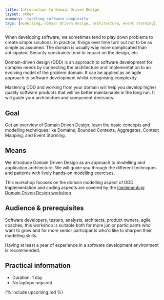 ```yaml
---
title: Introduction to Domain Driven Design
layout: other
summary: 'tackling software complexity'
tags: [modelling, domain driven design, architecture, event storming]
---
```


When developing software, we sometimes tend to play down problems to create
simple solutions. In practice, things over time turn out not to be as simple as
assumed. The domain is usually way more complicated than anticipated. Security
constraints tend to impact on the design, etc.

Domain-driven design (DDD) is an approach to software development for complex
needs by connecting the architecture and implementation to an evolving model of
the problem domain. It can be applied as an agile approach to software
development whilst recognising complexity.

Mastering DDD and working from your domain will help you develop higher quality
software products that will be better maintainable in the long run. It will
guide your architecture and component decisions.

## Goal

Get an overview of Domain Driven Design; learn the basic concepts and modelling
techniques like Domains, Bounded Contexts, Aggregates, Context Mapping, and
Event Storming.

## Means

We introduce Domain Driven Design as an approach to modelling and application
architecture. We will guide you through the different techniques and patterns
with lively hands-on modelling exercises. 

This workshop focuses on the domain modelling aspect of DDD. Implementation and
coding aspects are covered by the [Implementing Domain Driven Design workshop](/training/implementing-ddd).

## Audience & prerequisites

Software developers, testers, analysts, architects, product owners, agile
coaches; this workshop is suitable both for more junior participants who want to
grow and for more senior participants who'd like to sharpen their modelling
skills.

Having at least a year of experience in a software development environment is
recommended.

## Practical information

* Duration: 1 day
* No laptops required

{% include upcoming.md %}
